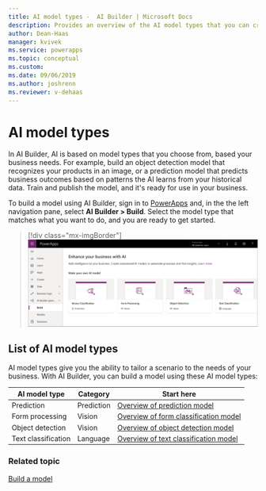 ```yaml
---
title: AI model types -  AI Builder | Microsoft Docs
description: Provides an overview of the AI model types that you can create in AI Builder.
author: Dean-Haas
manager: kvivek
ms.service: powerapps
ms.topic: conceptual
ms.custom: 
ms.date: 09/06/2019
ms.author: joshrenn
ms.reviewer: v-dehaas
---
```


# AI model types

In AI Builder, AI is based on model types that you choose from, based your business needs. For example, build an object detection model that recognizes your products in an image, or a prediction model that predicts business outcomes based on patterns the AI learns from your historical data.  Train and publish the model, and it's ready for use in your business.

To build a model using AI Builder, sign in to [PowerApps](https://web.powerapps.com) and, in the the left navigation pane, select **AI Builder > Build**. Select the model type that matches what you want to do, and you are ready to get started.

> [!div class="mx-imgBorder"]
> ![AI Builder home page](media/ai-builder-home.png "AI Builder home page")

## List of AI model types

AI model types give you the ability to tailor a scenario to the needs of your business. With AI Builder, you can build a model using these AI model types:  

| AI model type  | Category  | Start here
|---|---|---|
| Prediction   | Prediction  | [Overview of prediction model](prediction-overview.md)
| Form processing  | Vision   | [Overview of form classification model](form-processing-model-overview.md)
| Object detection  | Vision   | [Overview of object detection model](object-detection-overview.md)
| Text classification  |Language   | [Overview of text classification model](text-classification-overview.md)

### Related topic

[Build a model](build-model.md)
